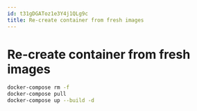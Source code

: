 ```yaml
---
id: t31gDGAToz1e3Y4j1QLg9c
title: Re-create container from fresh images
---
```





# Re-create container from fresh images

```bash
docker-compose rm -f
docker-compose pull
docker-compose up --build -d
```
